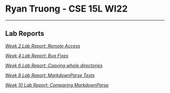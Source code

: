 # Ryan Truong - CSE 15L WI22
---
## Lab Reports
*[Week 2 Lab Report: Remote Access](lab-report-1-week-2.html)*

*[Week 4 Lab Report: Bug Fixes](lab-report-2-week-4.html)*

*[Week 6 Lab Report: Copying whole directories](lab-report-3-week-6.html)*

*[Week 8 Lab Report: MarkdownParse Tests](lab-report-4-week-8.html)*

*[Week 10 Lab Report: Comparing MarkdownParse](lab-report-5-week-10.html)*